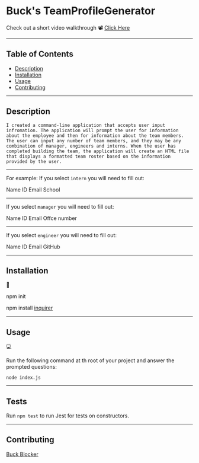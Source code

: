 # Buck's TeamProfileGenerator

Check out a short video walkthrough
📽️ [Click Here](https://drive.google.com/file/d/1IQDf61NYSQhcIKjpcJf6W3bhC1dFLVeb/view?usp=sharing)

---

## Table of Contents

- [Description](#Description)
- [Installation](#installation)
- [Usage](#usage)
- [Contributing](#Contributing)

---

## Description

```
I created a command-line application that accepts user input infromation. The application will prompt the user for information about the employee and then for information about the team members. The user can input any number of team members, and they may be any combination of manager, engineers and interns. When the user has completed building the team, the application will create an HTML file that displays a formatted team roster based on the information provided by the user.
```

---

For example: If you select `intern` you will need to fill out:

Name
ID
Email
School

---

If you select `manager` you will need to fill out:

Name
ID
Email
Offce number

---

If you select `engineer` you will need to fill out:

Name
ID
Email
GitHub

---

## Installation

💾

npm init

npm install [inquirer](https://www.npmjs.com/package/inquirer/v/8.2.4)

---

## Usage

💻

Run the following command at th root of your project and answer the prompted questions:

`node index.js`

---

## Tests

Run `npm test` to run Jest for tests on constructors.

---

## Contributing

[Buck Blocker](https://github.com/bucknorris336)

[def]: #license
